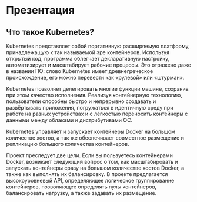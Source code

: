 # Презентация

## Что такое Kubernetes?

Kubernetes представляет собой портативную расширяемую платформу, принадлежащую к так называемой эре контейнеров. Используя открытый код, программа облегчает декларативную настройку, автоматизирует и масштабирует рабочие процессы. Это отражено даже в названии ПО: слово Kubernetes имеет древнегреческое происхождение, его можно перевести как «рулевой» или «штурман».

Kubernetes позволяет делегировать многие функции машине, сохранив при этом качество исполнения. Реализуя контейнерную технологию, пользователи способны быстро и непрерывно создавать и развёртывать приложения, погружаться в идентичную среду при работе на разных устройствах и с лёгкостью переносить контейнеры с данными между облаками и дистрибутивами ОС.

Kubernetes управляет и запускает контейнеры Docker на большом количестве хостов, а так же обеспечивает совместное размещение и репликацию большого количества контейнеров.

Проект преследует две цели. Если вы пользуетесь контейнерами Docker, возникает следующий вопрос о том, как масштабировать и запускать контейнеры сразу на большом количестве хостов Docker, а также как выполнять их балансировку. В проекте предлагается высокоуровневый API, определяющее логическое группирование контейнеров, позволяющее определять пулы контейнеров, балансировать нагрузку, а также задавать их размещение.
